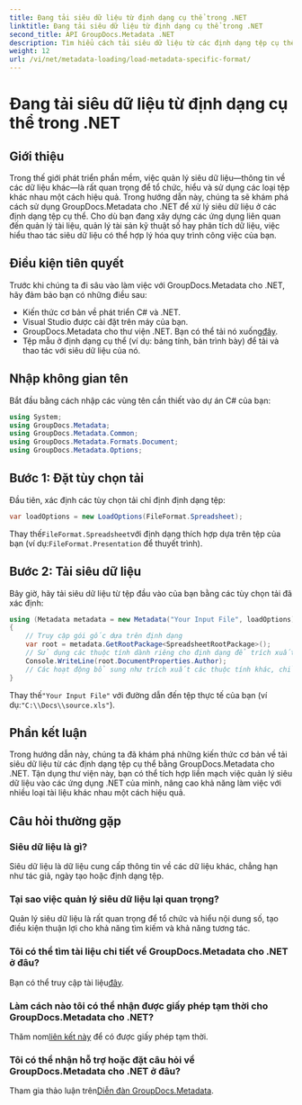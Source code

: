 ```yaml
---
title: Đang tải siêu dữ liệu từ định dạng cụ thể trong .NET
linktitle: Đang tải siêu dữ liệu từ định dạng cụ thể trong .NET
second_title: API GroupDocs.Metadata .NET
description: Tìm hiểu cách tải siêu dữ liệu từ các định dạng tệp cụ thể bằng GroupDocs.Metadata cho .NET trong hướng dẫn toàn diện này.
weight: 12
url: /vi/net/metadata-loading/load-metadata-specific-format/
---
```


# Đang tải siêu dữ liệu từ định dạng cụ thể trong .NET

## Giới thiệu
Trong thế giới phát triển phần mềm, việc quản lý siêu dữ liệu—thông tin về các dữ liệu khác—là rất quan trọng để tổ chức, hiểu và sử dụng các loại tệp khác nhau một cách hiệu quả. Trong hướng dẫn này, chúng ta sẽ khám phá cách sử dụng GroupDocs.Metadata cho .NET để xử lý siêu dữ liệu ở các định dạng tệp cụ thể. Cho dù bạn đang xây dựng các ứng dụng liên quan đến quản lý tài liệu, quản lý tài sản kỹ thuật số hay phân tích dữ liệu, việc hiểu thao tác siêu dữ liệu có thể hợp lý hóa quy trình công việc của bạn.
## Điều kiện tiên quyết
Trước khi chúng ta đi sâu vào làm việc với GroupDocs.Metadata cho .NET, hãy đảm bảo bạn có những điều sau:
- Kiến thức cơ bản về phát triển C# và .NET.
- Visual Studio được cài đặt trên máy của bạn.
-  GroupDocs.Metadata cho thư viện .NET. Bạn có thể tải nó xuống[đây](https://releases.groupdocs.com/metadata/net/).
- Tệp mẫu ở định dạng cụ thể (ví dụ: bảng tính, bản trình bày) để tải và thao tác với siêu dữ liệu của nó.

## Nhập không gian tên
Bắt đầu bằng cách nhập các vùng tên cần thiết vào dự án C# của bạn:
```csharp
using System;
using GroupDocs.Metadata;
using GroupDocs.Metadata.Common;
using GroupDocs.Metadata.Formats.Document;
using GroupDocs.Metadata.Options;
```

## Bước 1: Đặt tùy chọn tải
Đầu tiên, xác định các tùy chọn tải chỉ định định dạng tệp:
```csharp
var loadOptions = new LoadOptions(FileFormat.Spreadsheet);
```
 Thay thế`FileFormat.Spreadsheet`với định dạng thích hợp dựa trên tệp của bạn (ví dụ:`FileFormat.Presentation` để thuyết trình).
## Bước 2: Tải siêu dữ liệu
Bây giờ, hãy tải siêu dữ liệu từ tệp đầu vào của bạn bằng các tùy chọn tải đã xác định:
```csharp
using (Metadata metadata = new Metadata("Your Input File", loadOptions))
{
    // Truy cập gói gốc dựa trên định dạng
    var root = metadata.GetRootPackage<SpreadsheetRootPackage>();
    // Sử dụng các thuộc tính dành riêng cho định dạng để trích xuất hoặc chỉnh sửa siêu dữ liệu
    Console.WriteLine(root.DocumentProperties.Author);
    // Các hoạt động bổ sung như trích xuất các thuộc tính khác, chỉnh sửa siêu dữ liệu, v.v.
}
```
 Thay thế`"Your Input File"` với đường dẫn đến tệp thực tế của bạn (ví dụ:`"C:\\Docs\\source.xls"`).

## Phần kết luận
Trong hướng dẫn này, chúng ta đã khám phá những kiến thức cơ bản về tải siêu dữ liệu từ các định dạng tệp cụ thể bằng GroupDocs.Metadata cho .NET. Tận dụng thư viện này, bạn có thể tích hợp liền mạch việc quản lý siêu dữ liệu vào các ứng dụng .NET của mình, nâng cao khả năng làm việc với nhiều loại tài liệu khác nhau một cách hiệu quả.

## Câu hỏi thường gặp
### Siêu dữ liệu là gì?
Siêu dữ liệu là dữ liệu cung cấp thông tin về các dữ liệu khác, chẳng hạn như tác giả, ngày tạo hoặc định dạng tệp.
### Tại sao việc quản lý siêu dữ liệu lại quan trọng?
Quản lý siêu dữ liệu là rất quan trọng để tổ chức và hiểu nội dung số, tạo điều kiện thuận lợi cho khả năng tìm kiếm và khả năng tương tác.
### Tôi có thể tìm tài liệu chi tiết về GroupDocs.Metadata cho .NET ở đâu?
 Bạn có thể truy cập tài liệu[đây](https://tutorials.groupdocs.com/metadata/net/).
### Làm cách nào tôi có thể nhận được giấy phép tạm thời cho GroupDocs.Metadata cho .NET?
 Thăm nom[liên kết này](https://purchase.groupdocs.com/temporary-license/) để có được giấy phép tạm thời.
### Tôi có thể nhận hỗ trợ hoặc đặt câu hỏi về GroupDocs.Metadata cho .NET ở đâu?
 Tham gia thảo luận trên[Diễn đàn GroupDocs.Metadata](https://forum.groupdocs.com/c/metadata/14).